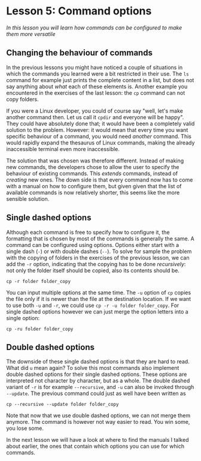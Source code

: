 # Lesson 5: Command options
*In this lesson you will learn how commands can be configured to make them more versatile*

## Changing the behaviour of commands
In the previous lessons you might have noticed a couple of situations in which the commands you learned were a bit restricted in their use. The `ls` command for example just prints the complete content in a list, but does not say anything about *what* each of these elements is. Another example you encountered in the exercises of the last lesson: the `cp` command can not copy folders.

If you were a Linux developer, you could of course say "well, let's make another command then. Let us call it `cpdir` and everyone will be happy". They could have absolutely done that; it would have been a completely valid solution to the problem. However: it would mean that every time you want specific behaviour of a command, you would need *another* command. This would rapidly expand the thesaurus of Linux commands, making the already inaccessible terminal even more inaccessible.

The solution that was chosen was therefore different. Instead of making new commands, the developers chose to allow the user to specify the behaviour of existing commands. This *extends* commands, instead of *creating* new ones. The down side is that every command now has to come with a manual on how to configure them, but given given that the list of available commands is now relatively shorter, this seems like the more sensible solution.

## Single dashed options
Although each command is free to specify how to configure it, the formatting that is chosen by most of the commands is generally the same. A command can be configured using options. Options either start with a single dash (`-`) or with double dashes (`--`). To solve for sample the problem with the copying of folders in the exercises of the previous lesson, we can add the `-r` option, indicating that the copying has to be done *recursively*: not only the folder itself should be copied, also its contents should be.

```
cp -r folder folder_copy
```

You can input multiple options at the same time. The `-u` option of `cp` copies the file only if it is newer than the file at the destination location. If we want to use both `-u` and `-r`, we could use `cp -r -u folder folder_copy`. For single dashed options however we can just merge the option letters into a single option:

```
cp -ru folder folder_copy
```

## Double dashed options
The downside of these single dashed options is that they are hard to read. What did `u` mean again? To solve this most commands also implement double dashed options for their single dashed options. These options are interpreted not character by character, but as a whole. The double dashed variant of `-r` is for example `--recursive`, and `-u` can also be invoked through `--update`. The previous command could just as well have been written as

```
cp --recursive --update folder folder_copy
```

Note that now that we use double dashed options, we can not merge them anymore. The command is however not way easier to read. You win some, you lose some.

In the next lesson we will have a look at where to find the manuals I talked about earlier, the ones that contain which options you can use for which commands.
